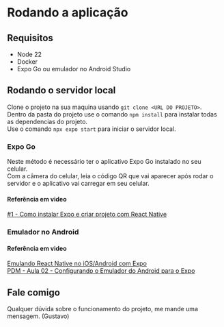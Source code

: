 # Rodando a aplicação

## Requisitos
- Node 22
- Docker
- Expo Go ou emulador no Android Studio

## Rodando o servidor local
Clone o projeto na sua maquina usando `git clone <URL DO PROJETO>`.
<br>
Dentro da pasta do projeto use o comando `npm install` para instalar todas as dependencias do projeto.
<br>
Use o comando `npx expo start` para iniciar o servidor local.

### Expo Go
Neste método é necessário ter o aplicativo Expo Go instalado no seu celular.
<br>
Com a câmera do celular, leia o código QR que vai aparecer após rodar o servidor e o aplicativo vai carregar em seu celular.
#### Referência em video
[#1 - Como instalar Expo e criar projeto com React Native](https://www.youtube.com/watch?v=iGcCWk7rl4Q)

### Emulador no Android
#### Referência em video
[Emulando React Native no iOS/Android com Expo](https://www.youtube.com/watch?v=eSjFDWYkdxM)
<br>
[PDM - Aula 02 - Configurando o Emulador do Android para o Expo](https://www.youtube.com/watch?v=okHFgThxXDg)

## Fale comigo
Qualquer dúvida sobre o funcionamento do projeto, me mande uma mensagem. (Gustavo)